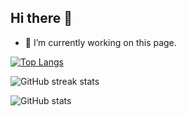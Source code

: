 ## Hi there 👋

- 🔭 I’m currently working on this page.

[![Top Langs](https://github-readme-stats.vercel.app/api/top-langs/?username=nganbuiwx)](https://github.com/anuraghazra/github-readme-stats)

![GitHub streak stats](https://streak-stats.demolab.com/?user=nganbuiwx)  

![GitHub stats](https://github-readme-stats.vercel.app/api?username=nganbuiwx&show_icons=true&count_private=true)  



